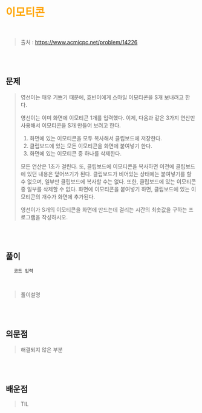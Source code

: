 <br/><Br>

<span style = "color:orange">

# 이모티콘
</span>
<br>

> 출처 : https://www.acmicpc.net/problem/14226

<br/><br>

## 문제

> 영선이는 매우 기쁘기 때문에, 효빈이에게 스마일 이모티콘을 S개 보내려고 한다.
>
> 영선이는 이미 화면에 이모티콘 1개를 입력했다. 이제, 다음과 같은 3가지 연산만 사용해서 이모티콘을 S개 만들어 보려고 한다.
>
> 1. 화면에 있는 이모티콘을 모두 복사해서 클립보드에 저장한다.
> 2. 클립보드에 있는 모든 이모티콘을 화면에 붙여넣기 한다.
> 3. 화면에 있는 이모티콘 중 하나를 삭제한다.
>
> 모든 연산은 1초가 걸린다. 또, 클립보드에 이모티콘을 복사하면 이전에 클립보드에 있던 내용은 덮어쓰기가 된다. 클립보드가 비어있는 상태에는 붙여넣기를 할 수 없으며, 일부만 클립보드에 복사할 수는 없다. 또한, 클립보드에 있는 이모티콘 중 일부를 삭제할 수 없다. 화면에 이모티콘을 붙여넣기 하면, 클립보드에 있는 이모티콘의 개수가 화면에 추가된다.
>
> 영선이가 S개의 이모티콘을 화면에 만드는데 걸리는 시간의 최솟값을 구하는 프로그램을 작성하시오.

<br/><br>

## 풀이

```python
   코드 입력 
```
<br>

> 풀이설명

<br/><br>


## 의문점
> 해결되지 않은 부분


<br/><br>


## 배운점
> TIL

